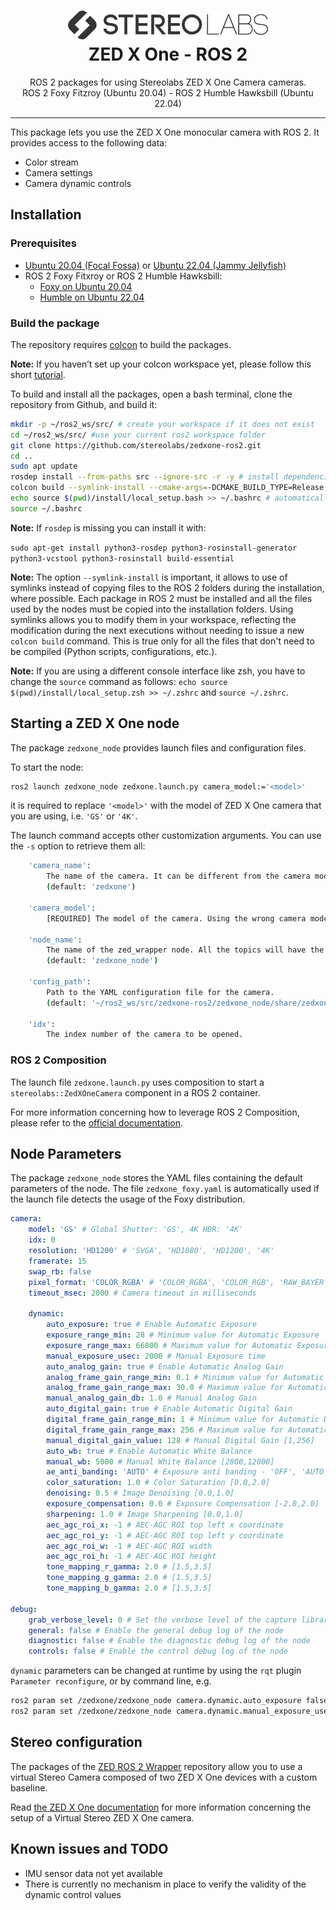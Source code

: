 <h1 align="center">
   <img src="./images/Picto+STEREOLABS_Black.jpg" alt="Stereolabs" title="Stereolabs" /><br \>
   ZED X One - ROS 2
</h1>

<p align="center">
  ROS 2 packages for using Stereolabs ZED X One Camera cameras.<br>
  ROS 2 Foxy Fitzroy (Ubuntu 20.04) - ROS 2 Humble Hawksbill (Ubuntu 22.04)
</p>

<hr>

This package lets you use the ZED X One monocular camera with ROS 2. It provides access to the following data:

  - Color stream
  - Camera settings
  - Camera dynamic controls

## Installation

### Prerequisites

- [Ubuntu 20.04 (Focal Fossa)](https://releases.ubuntu.com/focal/) or [Ubuntu 22.04 (Jammy Jellyfish)](https://releases.ubuntu.com/jammy/)
- ROS 2 Foxy Fitxroy or ROS 2 Humble Hawksbill: 
  - [Foxy on Ubuntu 20.04](https://docs.ros.org/en/foxy/Installation/Linux-Install-Debians.html)
  - [Humble on Ubuntu 22.04](https://docs.ros.org/en/humble/Installation/Linux-Install-Debians.html)

### Build the package

The repository requires [colcon](http://design.ros2.org/articles/build_tool.html) to build the packages.

**Note:** If you haven’t set up your colcon workspace yet, please follow this short [tutorial](https://index.ros.org/doc/ros2/Tutorials/Colcon-Tutorial/). 

To build and install all the packages, open a bash terminal, clone the repository from Github, and build it:

```bash
mkdir -p ~/ros2_ws/src/ # create your workspace if it does not exist
cd ~/ros2_ws/src/ #use your current ros2 workspace folder
git clone https://github.com/stereolabs/zedxone-ros2.git
cd ..
sudo apt update
rosdep install --from-paths src --ignore-src -r -y # install dependencies
colcon build --symlink-install --cmake-args=-DCMAKE_BUILD_TYPE=Release --parallel-workers $(nproc) # build the workspace
echo source $(pwd)/install/local_setup.bash >> ~/.bashrc # automatically source the installation in every new bash (optional)
source ~/.bashrc
```

**Note:** If `rosdep` is missing you can install it with:

  ```sudo apt-get install python3-rosdep python3-rosinstall-generator python3-vcstool python3-rosinstall build-essential```

**Note:** The option `--symlink-install` is important, it allows to use of symlinks instead of copying files to the ROS 2 folders during the installation, where possible. Each package in ROS 2 must be installed and all the files used by the nodes must be copied into the installation folders. Using symlinks allows you to modify them in your workspace, reflecting the modification during the next executions without needing to issue a new `colcon build` command. This is true only for all the files that don't need to be compiled (Python scripts, configurations, etc.).

**Note:** If you are using a different console interface like zsh, you have to change the `source` command as follows: `echo source $(pwd)/install/local_setup.zsh >> ~/.zshrc` and `source ~/.zshrc`.

## Starting a ZED X One node

The package `zedxone_node` provides launch files and configuration files.

To start the node:

```bash
ros2 launch zedxone_node zedxone.launch.py camera_model:='<model>'
```

it is required to replace `'<model>'` with the model of ZED X One camera that you are using, i.e. `'GS'` or `'4K'`.

The launch command accepts other customization arguments. You can use the `-s` option to retrieve them all:

```bash
    'camera_name':
        The name of the camera. It can be different from the camera model and it will be used as node `namespace`.
        (default: 'zedxone')

    'camera_model':
        [REQUIRED] The model of the camera. Using the wrong camera model can disable camera features. Valid choices are: ['GS', '4K']

    'node_name':
        The name of the zed_wrapper node. All the topics will have the same prefix: `/<camera_name>/<node_name>/`
        (default: 'zedxone_node')

    'config_path':
        Path to the YAML configuration file for the camera.
        (default: '~/ros2_ws/src/zedxone-ros2/zedxone_node/share/zedxone_node/config/zedxone.yaml')

    'idx':
        The index number of the camera to be opened.
```

### ROS 2 Composition

The launch file `zedxone.launch.py` uses composition to start a `stereolabs::ZedXOneCamera` component in a ROS 2 container.

For more information concerning how to leverage ROS 2 Composition, please refer to the [official documentation](https://docs.ros.org/en/humble/Concepts/Intermediate/About-Composition.html).

## Node Parameters

The package `zedxone_node` stores the YAML files containing the default parameters of the node.
The file `zedxone_foxy.yaml` is automatically used if the launch file detects the usage of the Foxy distribution.

```yaml
camera:
    model: 'GS' # Global Shutter: 'GS', 4K HDR: '4K'
    idx: 0
    resolution: 'HD1200' # 'SVGA', 'HD1080', 'HD1200', '4K'
    framerate: 15
    swap_rb: false
    pixel_format: 'COLOR_RGBA' # 'COLOR_RGBA', 'COLOR_RGB', 'RAW_BAYER'
    timeout_msec: 2000 # Camera timeout in milliseconds

    dynamic:
        auto_exposure: true # Enable Automatic Exposure
        exposure_range_min: 28 # Minimum value for Automatic Exposure
        exposure_range_max: 66000 # Maximum value for Automatic Exposure
        manual_exposure_usec: 2000 # Manual Exposure time
        auto_analog_gain: true # Enable Automatic Analog Gain
        analog_frame_gain_range_min: 0.1 # Minimum value for Automatic Analog Gain
        analog_frame_gain_range_max: 30.0 # Maximum value for Automatic Analog Gain
        manual_analog_gain_db: 1.0 # Manual Analog Gain
        auto_digital_gain: true # Enable Automatic Digital Gain
        digital_frame_gain_range_min: 1 # Minimum value for Automatic Digital Gain
        digital_frame_gain_range_max: 256 # Maximum value for Automatic Digital Gain
        manual_digital_gain_value: 128 # Manual Digital Gain [1,256]
        auto_wb: true # Enable Automatic White Balance
        manual_wb: 5000 # Manual White Balance [2800,12000]
        ae_anti_banding: 'AUTO' # Exposure anti banding - 'OFF', 'AUTO', '50Hz', '60Hz'
        color_saturation: 1.0 # Color Saturation [0.0,2.0]
        denoising: 0.5 # Image Denoising [0.0,1.0]
        exposure_compensation: 0.0 # Exposure Compensation [-2.0,2.0]
        sharpening: 1.0 # Image Sharpening [0.0,1.0]
        aec_agc_roi_x: -1 # AEC-AGC ROI top left x coordinate
        aec_agc_roi_y: -1 # AEC-AGC ROI top left y coordinate
        aec_agc_roi_w: -1 # AEC-AGC ROI width
        aec_agc_roi_h: -1 # AEC-AGC ROI height
        tone_mapping_r_gamma: 2.0 # [1.5,3.5]
        tone_mapping_g_gamma: 2.0 # [1.5,3.5]
        tone_mapping_b_gamma: 2.0 # [1.5,3.5]

debug:
    grab_verbose_level: 0 # Set the verbose level of the capture library [0-6]
    general: false # Enable the general debug log of the node
    diagnostic: false # Enable the diagnostic debug log of the node
    controls: false # Enable the control debug log of the node
```

`dynamic` parameters can be changed at runtime by using the `rqt` plugin `Parameter reconfigure`, or by command line, e.g.

```bash
ros2 param set /zedxone/zedxone_node camera.dynamic.auto_exposure false
ros2 param set /zedxone/zedxone_node camera.dynamic.manual_exposure_usec 500
```

## Stereo configuration

The packages of the [ZED ROS 2 Wrapper](https://github.com/stereolabs/zed-ros2-wrapper/) repository allow you to use a virtual Stereo Camera composed of two ZED X One devices with a custom baseline. 

Read [the ZED X One documentation](https://www.stereolabs.com/docs/get-started-with-zed-x-one/zed-x-one-stereo) for more information concerning the setup of a Virtual Stereo ZED X One camera.

## Known issues and TODO

* IMU sensor data not yet available
* There is currently no mechanism in place to verify the validity of the dynamic control values
